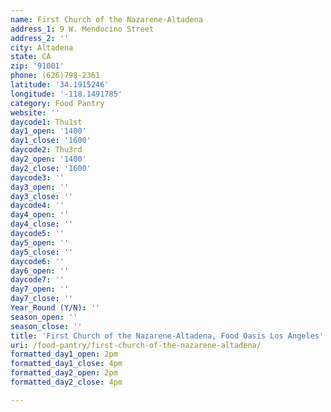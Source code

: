 ```yaml
---
name: First Church of the Nazarene-Altadena
address_1: 9 W. Mendocino Street
address_2: ''
city: Altadena
state: CA
zip: '91001'
phone: (626)798-2361
latitude: '34.1915246'
longitude: '-118.1491785'
category: Food Pantry
website: ''
daycode1: Thu1st
day1_open: '1400'
day1_close: '1600'
daycode2: Thu3rd
day2_open: '1400'
day2_close: '1600'
daycode3: ''
day3_open: ''
day3_close: ''
daycode4: ''
day4_open: ''
day4_close: ''
daycode5: ''
day5_open: ''
day5_close: ''
daycode6: ''
day6_open: ''
daycode7: ''
day7_open: ''
day7_close: ''
Year_Round (Y/N): ''
season_open: ''
season_close: ''
title: 'First Church of the Nazarene-Altadena, Food Oasis Los Angeles'
uri: /food-pantry/first-church-of-the-nazarene-altadena/
formatted_day1_open: 2pm
formatted_day1_close: 4pm
formatted_day2_open: 2pm
formatted_day2_close: 4pm

---
```

